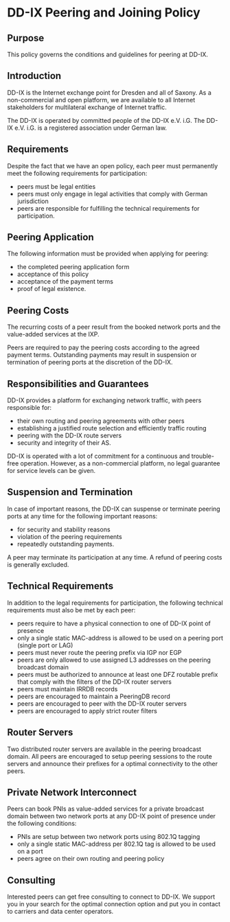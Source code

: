 # DD-IX Peering and Joining Policy


## Purpose

This policy governs the conditions and guidelines for peering at DD-IX.


## Introduction

DD-IX is the Internet exchange point for Dresden and all of Saxony. As a
non-commercial and open platform, we are available to all Internet
stakeholders for multilateral exchange of Internet traffic.

The DD-IX is operated by committed people of the DD-IX e.V. i.G.
The DD-IX e.V. i.G. is a registered association under German law.


## Requirements

Despite the fact that we have an open policy, each peer must permanently meet
the following requirements for participation:

- peers must be legal entities
- peers must only engage in legal activities that comply with German jurisdiction
- peers are responsible for fulfilling the technical requirements for participation.

## Peering Application

The following information must be provided when applying for peering:

- the completed peering application form
- acceptance of this policy
- acceptance of the payment terms
- proof of legal existence.

## Peering Costs

The recurring costs of a peer result from the booked network ports and
the value-added services at the IXP.

Peers are required to pay the peering costs according to the agreed payment
terms. Outstanding payments may result in suspension or termination of peering
ports at the discretion of the DD-IX.


## Responsibilities and Guarantees

DD-IX provides a platform for exchanging network traffic, with peers responsible for:

- their own routing and peering agreements with other peers
- establishing a justified route selection and efficiently traffic routing
- peering with the DD-IX route servers
- security and integrity of their AS.

DD-IX is operated with a lot of commitment for a continuous and trouble-free operation.
However, as a non-commercial platform, no legal guarantee for service levels can be given.


## Suspension and Termination

In case of important reasons, the DD-IX can suspense or terminate peering ports
at any time for the following important reasons:

- for security and stability reasons
- violation of the peering requirements
- repeatedly outstanding payments.

A peer may terminate its participation at any time. A refund of peering costs is generally excluded.


## Technical Requirements

In addition to the legal requirements for participation, the following
technical requirements must also be met by each peer:

- peers require to have a physical connection to one of DD-IX point of presence
- only a single static MAC-address is allowed to be used on a peering port (single port or LAG)
- peers must never route the peering prefix via IGP nor EGP
- peers are only allowed to use assigned L3 addresses on the peering broadcast domain
- peers must be authorized to announce at least one DFZ routable prefix that comply
  with the filters of the DD-IX router servers
- peers must maintain IRRDB records
- peers are encouraged to maintain a PeeringDB record
- peers are encouraged to peer with the DD-IX router servers
- peers are encouraged to apply strict router filters

## Router Servers

Two distributed router servers are available in the peering broadcast domain.
All peers are encouraged to setup peering sessions to the route servers and
announce their prefixes for a optimal connectivity to the other peers.


## Private Network Interconnect

Peers can book PNIs as value-added services for a private broadcast domain
between two network ports at any DD-IX point of presence under the following
conditions:

- PNIs are setup between two network ports using 802.1Q tagging
- only a single static MAC-address per 802.1Q tag is allowed to be used on a port 
- peers agree on their own routing and peering policy

## Consulting

Interested peers can get free consulting to connect to DD-IX. We support you
in your search for the optimal connection option and put you in contact
to carriers and data center operators.
